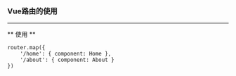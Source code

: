 ### Vue路由的使用

----

** 使用 **

```
router.map({
    '/home': { component: Home },
    '/about': { component: About }
})
```